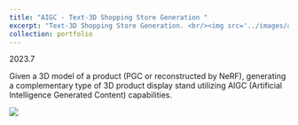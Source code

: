 ```yaml
---
title: "AIGC - Text-3D Shopping Store Generation "
excerpt: "Text-3D Shopping Store Generation. <br/><img src='../images/aigc-shoppingmall_2.jpg'>"
collection: portfolio
---
```

2023.7

Given a 3D model of a product (PGC or reconstructed by NeRF), generating a complementary type of 3D product display stand utilizing AIGC (Artificial Intelligence Generated Content) capabilities.

<img src='../../images/aigc-shoppingmall_1.jpg'>
